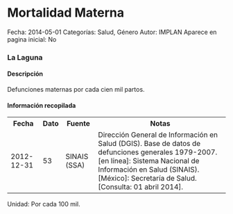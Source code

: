 Mortalidad Materna
=====

Fecha: 2014-05-01
Categorías: Salud, Género
Autor: IMPLAN
Aparece en pagina inicial: No

### La Laguna

#### Descripción

Defunciones maternas por cada cien mil partos.

#### Información recopilada

<table class="table table-hover table-bordered">
  <tr><th>Fecha</th><th>Dato</th><th>Fuente</th><th>Notas</th></tr>
  <tr><td>2012-12-31</td><td>53</td><td>SINAIS (SSA)</td><td>Dirección General de Información en Salud (DGIS). Base de datos de defunciones generales 1979-2007. [en línea]: Sistema Nacional de Información en Salud (SINAIS). [México]: Secretaría de Salud. <http://www.sinais.salud.gob.mx> [Consulta: 01 abril 2014].</td></tr>
</table>

Unidad: Por cada 100 mil.
